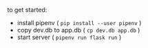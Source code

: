 to get started:

- install pipenv ( `pip install --user pipenv` )
- copy dev.db to app.db ( `cp dev.db app.db` )
- start server ( `pipenv run flask run` )
